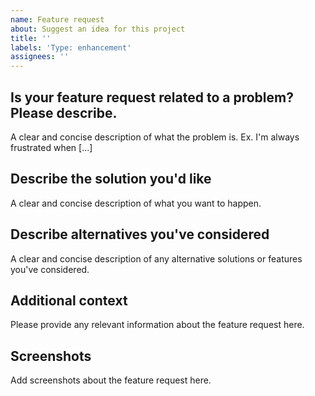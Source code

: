 ```yaml
---
name: Feature request
about: Suggest an idea for this project
title: ''
labels: 'Type: enhancement'
assignees: ''
---
```


<!--
Thanks for reporting issues back to MoodleBox!

Note: This is the **issue tracker of MoodleBox**, please do NOT use this to get answers to your questions or get help for fixing your installation. This is a place to report bugs to developers.

If you have any support question please check out https://moodlebox.net/help

To make it possible for us to deal with the bug please fill out below information carefully.
-->

## Is your feature request related to a problem? Please describe.
A clear and concise description of what the problem is. Ex. I'm always frustrated when [...]

## Describe the solution you'd like
A clear and concise description of what you want to happen.

## Describe alternatives you've considered
A clear and concise description of any alternative solutions or features you've considered.

## Additional context
Please provide any relevant information about the feature request here.

## Screenshots
Add screenshots about the feature request here.
